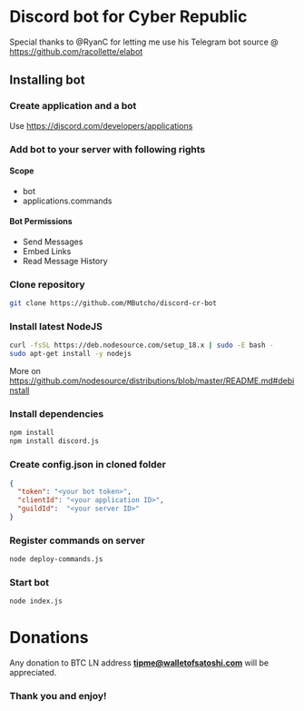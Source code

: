 # Discord bot for Cyber Republic
Special thanks to @RyanC for letting me use his Telegram bot source @ https://github.com/racollette/elabot

## Installing bot

### Create application and a bot
Use https://discord.com/developers/applications

### Add bot to your server with following rights
#### Scope
+ bot
+ applications.commands

#### Bot Permissions
+ Send Messages
+ Embed Links
+ Read Message History
### Clone repository
```bash
git clone https://github.com/MButcho/discord-cr-bot
```
### Install latest NodeJS
```bash
curl -fsSL https://deb.nodesource.com/setup_18.x | sudo -E bash -
sudo apt-get install -y nodejs
```
More on https://github.com/nodesource/distributions/blob/master/README.md#debinstall
### Install dependencies
```bash
npm install
npm install discord.js

```
### Create config.json in cloned folder
```json
{
  "token": "<your bot token>",
  "clientId": "<your application ID>",
  "guildId":  "<your server ID>"
}
```
### Register commands on server
```bash
node deploy-commands.js
```
### Start bot
```bash
node index.js
```
# Donations

Any donation to BTC LN address **tipme@walletofsatoshi.com** will be appreciated.

### Thank you and enjoy!

